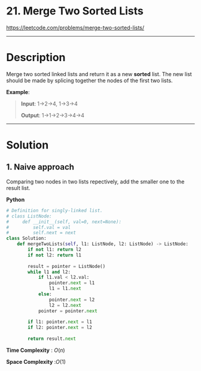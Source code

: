 # 21. Merge Two Sorted Lists

https://leetcode.com/problems/merge-two-sorted-lists/

---

# Description

Merge two sorted linked lists and return it as a new **sorted** list. The new list should be made by splicing together the nodes of the first two lists.

**Example**:

> **Input**: 1->2->4, 1->3->4
> 
> **Output**: 1->1->2->3->4->4

---

# Solution

## 1. Naive approach

Comparing two nodes in two lists repectively, add the smaller one to the result list.

**Python**
```python
# Definition for singly-linked list.
# class ListNode:
#     def __init__(self, val=0, next=None):
#         self.val = val
#         self.next = next
class Solution:
    def mergeTwoLists(self, l1: ListNode, l2: ListNode) -> ListNode:
        if not l1: return l2
        if not l2: return l1
        
        result = pointer = ListNode()
        while l1 and l2:
            if l1.val < l2.val:
                pointer.next = l1
                l1 = l1.next
            else:
                pointer.next = l2
                l2 = l2.next
            pointer = pointer.next
        
        if l1: pointer.next = l1
        if l2: pointer.next = l2
        
        return result.next
```

**Time Complexity** : $O(n)$

**Space Complexity** :$O(1)$